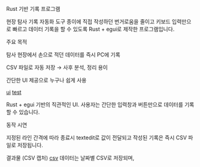 Rust 기반 기록 프로그램

현장 탐사 기록 자동화 도구
종이에 직접 작성하던 번거로움을 줄이고 키보드 입력만으로 빠르고 데이터 기록을 할 수 있도록 Rust + egui로 제작한 프로그램입니다.

주요 목적

탐사 현장에서 손으로 적던 데이터를 즉시 PC에 기록

CSV 파일로 자동 저장 → 사후 분석, 정리 용이

간단한 UI 제공으로 누구나 쉽게 사용

[ui](img/ui.png)
[test](img/test.gif)

Rust + egui 기반의 직관적인 UI.
사용자는 간단한 입력창과 버튼만으로 데이터를 기록할 수 있습니다.

동작 시연

지정된 라인 간격에 따라 종료시 textedit로 값이 전달되고 작성된 기록은 즉시 CSV 파일로 저장됩니다.

결과물 (CSV 캡처)
[csv](img/csv.png)
데이터는 날짜별 CSV로 저장되며,
